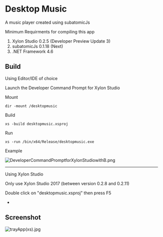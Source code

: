 # Desktop Music
A music player created using subatomicJs

Minimum Requirments for compiling this app

1. Xylon Studio 0.2.5 (Developer Preview Update 3)
2. subatomicJs 0.1.18 (Next)
3. .NET Framework 4.6

## Build
Using Editor/IDE of choice

Launch the Developer Command Prompt for Xylon Studio

Mount 
```
dir -mount /desktopmusic
```


Build
```
xs -build desktopmusic.xsproj
```


Run
```
xs -run /bin/x64/Release/desktopmusic.exe
```
Example

![DeveloperCommandPromptforXylonStudiowithB.png](http://s16.postimg.org/4agqbwhhh/Developer_Command_Prompt_for_Xylon_Studio_with_B.png)

---
Using Xylon Studio

Only use Xylon Studio 2017 (between version 0.2.8 and 0.2.11)

Double click on "desktopmusic.xsproj" then press F5


-
## Screenshot
![trayApp(xs).jpg](https://s30.postimg.org/lp9os026p/tray_App_xs.jpg)
